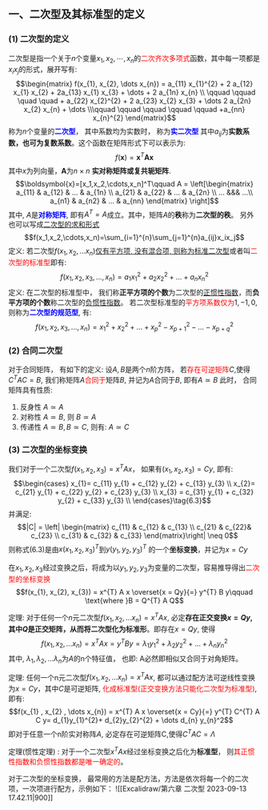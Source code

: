 ## 一、二次型及其标准型的定义
### (1) 二次型的定义
二次型是指一个关于$n$个变量$x_1,x_2,\cdots,x_n$的<mark style="background: transparent; color: red">二次齐次多项式</mark>函数，其中每一项都是$x_ix_j$的形式，展开写有: 
$$\begin{matrix}
f(x_{1}, x_{2}, \dots x_{n}) = a_{11} x_{1}^{2} + 2 a_{12} x_{1} x_{2} + 2a_{13} x_{1} x_{3} + \dots + 2 a_{1n} x_{n} \\
\qquad \qquad \quad \quad + a_{22} x_{2}^{2} + 2 a_{23} x_{2} x_{3} + \dots 2 a_{2n} x_{2} x_{n} + \dots \\\qquad \qquad \qquad \qquad \qquad   +a_{nn} x_{n}^{2}     \end{matrix}$$
称为$n$个变量的<b><mark style="background: transparent; color: blue">二次型</mark></b>， 其中系数均为实数时， 称为<b><mark style="background: transparent; color: blue">实二次型</mark></b>
其中$a_{ij}$为**实数系数，也可为复数系数**。这个函数在矩阵形式下可以表示为:
$$f(\boldsymbol{x})=\boldsymbol{x}^T\boldsymbol{A}\boldsymbol{x}$$
其中$x$为列向量，$\boldsymbol{A}$为$n\times n$ **实对称矩阵或复共轭矩阵**. 
$$\boldsymbol{x}=[x_1,x_2,\cdots,x_n]^T\qquad A = \left[\begin{matrix}
a_{11} & a_{12} & ... & a_{1n} \\
a_{21} & a_{22} & ... & a_{2n} \\
...  &&& ...\\
a_{n1} & a_{n2} & ... & a_{nn}
\end{matrix} \right]$$
其中, $A$是<b><mark style="background: transparent; color: blue">对称矩阵</mark></b>, 即有$A^T = A$成立。其中，矩阵$A$的**秩**称为**二次型的秩**。
另外也可以写成<u>二次型的求和形式</u> 
$$f(x_1,x_2,\cdots,x_n)=\sum_{i=1}^{n}\sum_{j=1}^{n}a_{ij}x_ix_j$$
定义: 若二次型$f(x_1, x_2, \dots x_n)$<u>仅有平方项, 没有混合项, 则称为标准二次型</u>或者叫<mark style="background: transparent; color: red">二次型的标准型</mark>即有:
$$f(x_{1}, x_{2},  x_{3},\dots ,  x_{n}) = a_{1}x_{1}^{2} +a_{2} x_{2}^{2} + \dots  + a_{n}x_{n}^{2} $$
定义: 在二次型的标准型中， 我们称**正平方项的个数**为二次型的<u>正惯性指数</u>，而**负平方项的个数**称二次型的<u>负惯性指数</u>。
若二次型标准型的<mark style="background: transparent; color: red">平方项系数仅为</mark>$1, -1,  0$, 则称为<b><mark style="background: transparent; color: blue">二次型的规范型</mark></b>, 有:
$$f(x_{1}, x_{2},  x_{3},\dots ,  x_{n}) = x_{1}^{2} + x_{2}^{2} + \dots + x_{p}^{2} - x_{p+1}^{2}- \dots  - x_{p+q}^{2}$$

### (2) 合同二次型
对于合同矩阵， 有如下的定义:
设$A, B$是两个$n$阶方阵， 若<mark style="background: transparent; color: red">存在可逆矩阵</mark>$C$,使得$C^{T} A C = B$, 我们称矩阵$A$<mark style="background: transparent; color: red">合同于</mark>矩阵$B$, 并记为$A$合同于$B$, 即有$A \simeq B$
此时， 合同矩阵具有性质: 
1. 反身性 $A \simeq A$ 
2. 对称性 $A \simeq B$, 则 $B \simeq A$
3. 传递性 $A \simeq B, B \simeq C$, 则有: $A\simeq C$

### (3) 二次型的坐标变换
我们对于一个二次型$f(x_1, x_2, x_3) = x^T A x$， 如果有$(x_1, x_2, x_{3})= Cy$, 即有:
$$\begin{cases}
x_{1}= c_{11} y_{1} +  c_{12} y_{2} + c_{13} y_{3} \\
x_{2}= c_{21} y_{1} + c_{22} y_{2} + c_{23} y_{3} \\
x_{3} = c_{31} y_{1} + c_{32} y_{2} + c_{33} y_{3} \\
\end{cases}\tag{6.3}$$
并满足:
$$|C| = \left| \begin{matrix}
 c_{11} & c_{12} & c_{13} \\ c_{21} & c_{22}& c_{23} \\ c_{31} & c_{32} & c_{33}
\end{matrix}\right| \neq 0$$
则称式(6.3)是由$x(x_{1}, x_{2} , x_{3})^{T}$到$y(y_1 , y_2, y_3)^T$ 的一个**坐标变换**，并记为$x=  Cy$

在$x_1, x_2, x_3$经过变换之后，将成为以$y_1,y_2, y_3$为变量的二次型，容易推导得出<mark style="background: transparent; color: red">二次型的坐标变换</mark>
$$f(x_{1}, x_{2}, x_{3}) = x^{T} A x \overset{x = Qy}{=} y^{T} B y\qquad  \text{where }B = Q^{T} A Q$$

定理: 对于任何一个$n$元二次型$f(x_1, x_2, \dots x_{n}) = x^{T} A x$, 必定**存在正交变换$x = Qy$, 其中$Q$是正交矩阵，从而将二次型化为标准形**。即存在$x= Qy$, 使得
$$f(x_1, x_2, \dots x_{n})= x^{T} A x = y^{T} B y = \lambda_{1} y_{1}^{2} + \lambda_{2} y_{2}^{2}+ \dots + \lambda_{n} y_{n}^{2}$$
其中, $\lambda_1, \lambda_2, \dots \lambda_n$为$A$的n个特征值， 也即: A必然即相似又合同于对角矩阵。

定理: 任何一个n元二次型$f(x_1,x_2, \dots  x_{n})= x^{T} A x$, 都可以通过配方法可逆线性变换为$x= Cy$，其中$C$是可逆矩阵, <mark style="background: transparent; color: red">化成标准型(正交变换方法只能化二次型为标准型)</mark>, 即有:
$$f(x_{1} , x_{2} , \dots  x_{n}) = x^{T} A x \overset{x = Cy}{=} y^{T} C^{T} A C y=  d_{1}y_{1}^{2}+ d_{2}y_{2}^{2} + \dots  d_{n} y_{n}^2$$
即对于任意一个n阶实对称阵$A$, 必定存在可逆矩阵C,使得$C^T A C = \Lambda$

定理(惯性定理) : 对于一个二次型$x^T A x$经过坐标变换之后化为**标准型**， 则<mark style="background: transparent; color: red">其正惯性指数和负惯性指数都是唯一确定的</mark>。

对于二次型的坐标变换， 最常用的方法是配方法，方法是依次将每一个的二次项，一次项进行配方，示例如下：
![[Excalidraw/第六章 二次型 2023-09-13 17.42.11|900]]
